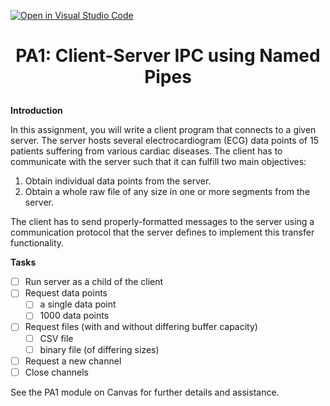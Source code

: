 [![Open in Visual Studio Code](https://classroom.github.com/assets/open-in-vscode-f059dc9a6f8d3a56e377f745f24479a46679e63a5d9fe6f495e02850cd0d8118.svg)](https://classroom.github.com/online_ide?assignment_repo_id=6957184&assignment_repo_type=AssignmentRepo)
# <p align="center">PA1: Client-Server IPC using Named Pipes<p>

**Introduction**

In this assignment, you will write a client program that connects to a given server. 
The server hosts several electrocardiogram (ECG) data points of 15 patients suffering from various cardiac diseases. The client has to communicate with the server such that it can fulfill two main objectives:

1. Obtain individual data points from the server.
2. Obtain a whole raw file of any size in one or more segments from the server.

The client has to send properly-formatted messages to the server using a communication protocol that the server defines to implement this transfer functionality. 

**Tasks**

- [ ] Run server as a child of the client
- [ ] Request data points
  - [ ] a single data point
  - [ ] 1000 data points
- [ ] Request files (with and without differing buffer capacity)
  - [ ] CSV file
  - [ ] binary file (of differing sizes)
- [ ] Request a new channel
- [ ] Close channels

See the PA1 module on Canvas for further details and assistance.
